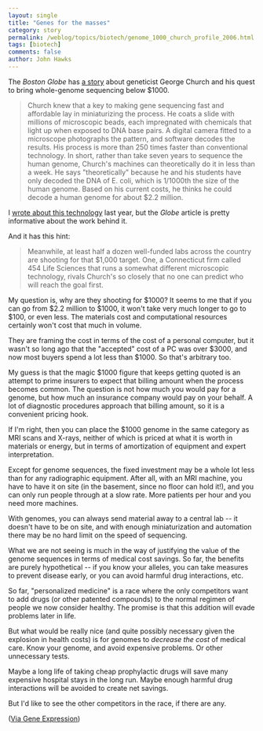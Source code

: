 ```yaml
---
layout: single 
title: "Genes for the masses" 
category: story
permalink: /weblog/topics/biotech/genome_1000_church_profile_2006.html
tags: [biotech] 
comments: false 
author: John Hawks 
---
```



<p>
The <I>Boston Globe</i> has <a href="http://www.boston.com/news/globe/magazine/articles/2006/01/08/1000_for_your_genome?mode=PF">a story</a> about geneticist George Church and his quest to bring whole-genome sequencing below $1000. 
</p>

<blockquote>Church knew that a key to making gene sequencing fast and affordable lay in miniaturizing the process. He coats a slide with millions of microscopic beads, each impregnated with chemicals that light up when exposed to DNA base pairs. A digital camera fitted to a microscope photographs the pattern, and software decodes the results. His process is more than 250 times faster than conventional technology. In short, rather than take seven years to sequence the human genome, Church's machines can theoretically do it in less than a week. He says "theoretically" because he and his students have only decoded the DNA of E. coli, which is 1/1000th the size of the human genome. Based on his current costs, he thinks he could decode a human genome for about $2.2 million.</blockquote>

<p>
I <a href="http://johnhawks.net/weblog/reviews/genomics/personal_genome_tests_2005.html">wrote about this technology</a> last year, but the <i>Globe</i> article is pretty informative about the work behind it. 
</p>

<p>
And it has this hint: 
</p>

<blockquote>Meanwhile, at least half a dozen well-funded labs across the country are shooting for that $1,000 target. One, a Connecticut firm called 454 Life Sciences that runs a somewhat different microscopic technology, rivals Church's so closely that no one can predict who will reach the goal first.</blockquote>

<p>
My question is, why are they shooting for $1000? It seems to me that if you can go from $2.2 million to $1000, it won't take very much longer to go to $100, or even less. The materials cost and computational resources certainly won't cost that much in volume. 
</p>

<p>
They are framing the cost in terms of the cost of a personal computer, but it wasn't so long ago that the "accepted" cost of a PC was over $3000, and now most buyers spend a lot less than $1000. So that's arbitrary too. 
</p>

<p>
My guess is that the magic $1000 figure that keeps getting quoted is an attempt to prime insurers to expect that billing amount when the process becomes common. The question is not how much you would pay for a genome, but how much an insurance company would pay on your behalf. A lot of diagnostic procedures approach that billing amount, so it is a convenient pricing hook. 
</p>

<p>
If I'm right, then you can place the $1000 genome in the same category as MRI scans and X-rays, neither of which is priced at what it is worth in materials or energy, but in terms of amortization of equipment and expert interpretation. 
</p>

<p>
Except for genome sequences, the fixed investment may be a whole lot less than for any radiographic equipment. After all, with an MRI machine, you have to have it on site (in the basement, since no floor can hold it!), and you can only run people through at a slow rate. More patients per hour and you need more machines. 
</p>

<p>
With genomes, you can always send material away to a central lab -- it doesn't have to be on site, and with enough miniaturization and automation there may be no hard limit on the speed of sequencing. 
</p>

<p>
What we are not seeing is much in the way of justifying the value of the genome sequences in terms of medical cost savings. So far, the benefits are purely hypothetical -- if you know your alleles, you can take measures to prevent disease early, or you can avoid harmful drug interactions, etc. 
</p>

<p>
So far, "personalized medicine" is a race where the only competitors want to add drugs (or other patented compounds) to the normal regimen of people we now consider healthy. The promise is that this addition will evade problems later in life. 
</p>

<p>
But what would be really nice (and quite possibly necessary given the explosion in health costs) is for genomes to <i>decrease the cost</i> of medical care. Know your genome, and avoid expensive problems. Or other unnecessary tests. 
</p>

<p>
Maybe a long life of taking cheap prophylactic drugs will save many expensive hospital stays in the long run. Maybe enough harmful drug interactions will be avoided to create net savings. 
</p>

<p>
But I'd like to see the other competitors in the race, if there are any. 
</p>

<p>
(<a href="http://www.gnxp.com/blog/2006/01/1000-full-genome-sequence.php">Via Gene Expression</a>)
</p>

